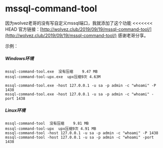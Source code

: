 # mssql-command-tool

因为wolvez老哥的没有写自定义mssql端口，我就添加了这个功能
<<<<<<< HEAD
官方链接：[http://wolvez.club/2019/09/19/mssql-command-tool/](http://wolvez.club/2019/09/19/mssql-command-tool/)
感谢老哥分享。

示例：
##### Windows环境

```
mssql-command-tool.exe	没有压缩	9.47 MB
mssql-command-tool-upx.exe	upx压缩9次	4.63M

mssql-command-tool.exe -host 127.0.0.1 -u sa -p admin -c "whoami" -P 1438
mssql-command-tool.exe -host 127.0.0.1 -u sa -p admin -c "whoami" -port 1438
```

##### Linux环境

```
mssql-command-tool	没有压缩	9.81 MB
mssql-command-tool-upx	upx压缩9次	4.91 MB
mssql-command-tool -host 127.0.0.1 -u sa -p admin -c "whoami" -P 1438
mssql-command-tool -host 127.0.0.1 -u sa -p admin -c "whoami" -port 1438	
```